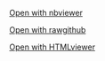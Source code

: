 [Open with nbviewer](http://nbviewer.ipython.org/github/vargaslo/model_fitting/blob/master/model_ionic_gating.ipynb)

[Open with rawgithub](https://rawgithub.com/vargaslo/model_fitting/master/model_ionic_gating.html)

[Open with HTMLviewer](http://htmlpreview.github.io/?https://github.com/vargaslo/model_fitting/blob/master/model_ionic_gating.html)
